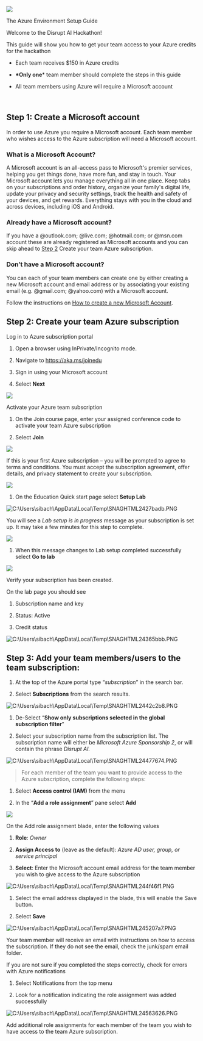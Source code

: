 ![](media/1c253bf5f390611493e677757d08f8d7.png)

The Azure Environment Setup Guide

Welcome to the Disrupt AI Hackathon!



This guide will show you how to get your team access to your Azure credits for
the hackathon

-   Each team receives \$150 in Azure credits

-   **\*Only one**\* team member should complete the steps in this guide

-   All team members using Azure will require a Microsoft account

 

Step 1: Create a Microsoft account
----------------------------------

In order to use Azure you require a Microsoft account. Each team member who
wishes access to the Azure subscription will need a Microsoft account.

### What is a Microsoft Account?

A Microsoft account is an all-access pass to Microsoft's premier services,
helping you get things done, have more fun, and stay in touch. Your Microsoft
account lets you manage everything all in one place. Keep tabs on your
subscriptions and order history, organize your family's digital life, update
your privacy and security settings, track the health and safety of your devices,
and get rewards. Everything stays with you in the cloud and across devices,
including iOS and Android.

### Already have a Microsoft account?

If you have a \@outlook.com; \@live.com; \@hotmail.com; or \@msn.com account
these are already registered as Microsoft accounts and you can skip ahead to
[Step 2](#_Step_2:_Create) Create your team Azure subscription.

### Don’t have a Microsoft account?

You can each of your team members can create one by either creating a new
Microsoft account and email address or by associating your existing email (e.g.
\@gmail.com; \@yahoo.com) with a Microsoft account.

Follow the instructions on [How to create a new Microsoft
Account](https://support.microsoft.com/en-us/help/4026324/microsoft-account-how-to-create).

Step 2: Create your team Azure subscription
-------------------------------------------

Log in to Azure subscription portal

1.  Open a browser using InPrivate/Incognito mode.

2.  Navigate to <https://aka.ms/joinedu>

3.  Sign in using your Microsoft account

4.  Select **Next**

![](media/2c424d7a6ec546c53ac1eb5e0149bb77.png)

Activate your Azure team subscription

1.  On the Join course page, enter your assigned conference code to
    activate your team Azure subscription

2.  Select **Join**

![](media/85352de714bce14a49d42583c4fe9cc5.png)

If this is your first Azure subscription – you will be prompted to agree to
terms and conditions. You must accept the subscription agreement, offer details,
and privacy statement to create your subscription.

![](media/2ecbc17c0ef8f503ae9a20dc7e16be68.png)

1.  On the Education Quick start page select **Setup Lab**

![C:\\Users\\sibach\\AppData\\Local\\Temp\\SNAGHTML2427badb.PNG](media/66393482521c98e965c2a75c5bed7673.png)

You will see a *Lab setup is in progress* message as your subscription is set
up. It may take a few minutes for this step to complete.

![](media/f56e9c39cd3a106dd40315e955a41b06.png)

1.  When this message changes to Lab setup completed successfully select **Go to
    lab**

![](media/8a8066efef8afe96aaf943ced80a6987.png)

Verify your subscription has been created.

On the lab page you should see

1.  Subscription name and key

2.  Status: Active

3.  Credit status

![C:\\Users\\sibach\\AppData\\Local\\Temp\\SNAGHTML24365bbb.PNG](media/c67d929948138b3aeeb87b43a7699818.png)

Step 3: Add your team members/users to the team subscription: 
--------------------------------------------------------------

1.  At the top of the Azure portal type “*subscription*” in the search bar.

2.  Select **Subscriptions** from the search results.

![C:\\Users\\sibach\\AppData\\Local\\Temp\\SNAGHTML2442c2b8.PNG](media/fa16d7463e3040dd87123aa587d7dc1d.png)

1.  De-Select “**Show only subscriptions selected in the global subscription
    filter**”

2.  Select your subscription name from the subscription list. The subscription
    name will either be *Microsoft Azure Sponsorship 2*, or will contain the
    phrase *Disrupt AI.*

![C:\\Users\\sibach\\AppData\\Local\\Temp\\SNAGHTML24477674.PNG](media/aeead593bf0c17a4e15309116d9d2d1c.png)

>   For each member of the team you want to provide access to the Azure
>   subscription, complete the following steps:

1.  Select **Access control (IAM)** from the menu

2.  In the “**Add a role assignment**” pane select **Add**

![](media/f7c32c58c370f5312f75d2427c69bd71.png)

On the Add role assignment blade, enter the following values

1.  **Role**: *Owner*

2.  **Assign Access to** (leave as the default): *Azure AD user, group, or
    service principal*

3.  **Select**: Enter the Microsoft account email address for the team member
    you wish to give access to the Azure subscription

![C:\\Users\\sibach\\AppData\\Local\\Temp\\SNAGHTML244f46f1.PNG](media/adbf91f6c5a51d6bd14e35ee55a40b02.png)

1.  Select the email address displayed in the blade, this will enable the Save
    button.

2.  Select **Save**

![C:\\Users\\sibach\\AppData\\Local\\Temp\\SNAGHTML245207a7.PNG](media/afb002e93367456f3e2f4279146ce618.png)

Your team member will receive an email with instructions on how to access the
subscription. If they do not see the email, check the junk/spam email folder.

If you are not sure if you completed the steps correctly, check for errors with
Azure notifications

1.  Select Notifications from the top menu

2.  Look for a notification indicating the role assignment was added
    successfully

![C:\\Users\\sibach\\AppData\\Local\\Temp\\SNAGHTML24563626.PNG](media/de15da15816837bd2f990eba88439b0a.png)

Add additional role assignments for each member of the team you wish to have
access to the team Azure subscription.
